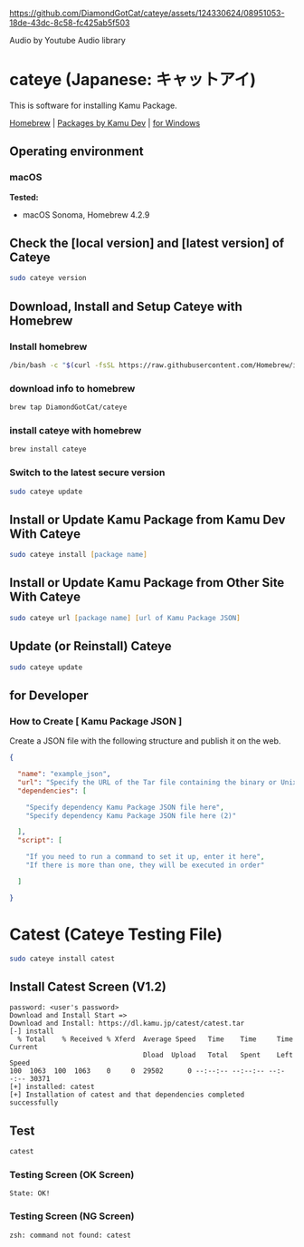 https://github.com/DiamondGotCat/cateye/assets/124330624/08951053-18de-43dc-8c58-fc425ab5f503

Audio by Youtube Audio library

# cateye (Japanese: キャットアイ)

This is software for installing Kamu Package.

[Homebrew](https://github.com/DiamondGotCat/homebrew-cateye/) | [Packages by Kamu Dev](https://dl.kamu.jp/cateye/packages/) | [for Windows](https://github.com/Kamu-JP/cateye-win/)



## Operating environment

### macOS
**Tested:**
- macOS Sonoma, Homebrew 4.2.9

## Check the [local version] and [latest version] of Cateye

```zsh
sudo cateye version
```

## Download, Install and Setup Cateye with Homebrew

### Install homebrew

```zsh
/bin/bash -c "$(curl -fsSL https://raw.githubusercontent.com/Homebrew/install/HEAD/install.sh)"
```

### download info to homebrew

```zsh
brew tap DiamondGotCat/cateye
```

### install cateye with homebrew

```zsh
brew install cateye
```

### Switch to the latest secure version

```zsh
sudo cateye update
```

## Install or Update Kamu Package from Kamu Dev With Cateye

```zsh
sudo cateye install [package name]
```

## Install or Update Kamu Package from Other Site With Cateye

```zsh
sudo cateye url [package name] [url of Kamu Package JSON]
```

## Update (or Reinstall) Cateye

```zsh
sudo cateye update
```

## for Developer

### How to Create [ Kamu Package JSON ]
Create a JSON file with the following structure and publish it on the web.

```json
{

  "name": "example_json",
  "url": "Specify the URL of the Tar file containing the binary or Unix executable file here",
  "dependencies": [

    "Specify dependency Kamu Package JSON file here",
    "Specify dependency Kamu Package JSON file here (2)"

  ],
  "script": [

    "If you need to run a command to set it up, enter it here",
    "If there is more than one, they will be executed in order"

  ]

}
```

# Catest (Cateye Testing File)

```zsh
sudo cateye install catest
```

## Install Catest Screen (V1.2)

```
password: <user's password>
Download and Install Start =>
Download and Install: https://dl.kamu.jp/catest/catest.tar
[-] install
  % Total    % Received % Xferd  Average Speed   Time    Time     Time  Current
                                 Dload  Upload   Total   Spent    Left  Speed
100  1063  100  1063    0     0  29502      0 --:--:-- --:--:-- --:--:-- 30371
[+] installed: catest
[+] Installation of catest and that dependencies completed successfully
```

## Test

```zsh
catest
```

### Testing Screen (OK Screen)

```
State: OK!
```

### Testing Screen (NG Screen)

```
zsh: command not found: catest
```
